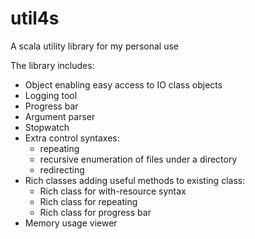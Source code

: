 # util4s
A scala utility library for my personal use

The library includes:

* Object enabling easy access to IO class objects
* Logging tool
* Progress bar
* Argument parser
* Stopwatch
* Extra control syntaxes:
    * repeating
    * recursive enumeration of files under a directory
    * redirecting
* Rich classes adding useful methods to existing class:
    * Rich class for with-resource syntax
    * Rich class for repeating
    * Rich class for progress bar
* Memory usage viewer
